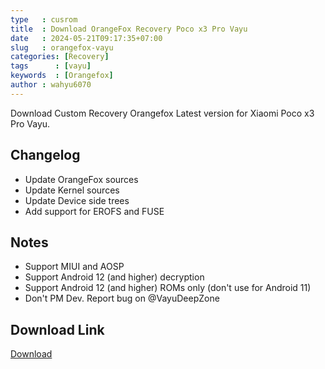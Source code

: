 ```yaml
---
type   : cusrom
title  : Download OrangeFox Recovery Poco x3 Pro Vayu
date   : 2024-05-21T09:17:35+07:00
slug   : orangefox-vayu
categories: [Recovery]
tags      : [vayu]
keywords  : [Orangefox]
author : wahyu6070
---
```


Download Custom Recovery Orangefox Latest version for Xiaomi Poco x3 Pro Vayu.


## Changelog
- Update OrangeFox sources
- Update Kernel sources
- Update Device side trees
- Add support for EROFS and FUSE

## Notes
- Support MIUI and AOSP
- Support Android 12 (and higher) decryption
- Support Android 12 (and higher) ROMs only (don't use for Android 11)
- Don't PM Dev. Report bug on @VayuDeepZone


## Download Link
[Download](https://sourceforge.net/projects/chiteroman/files/vayu/Recovery/)
